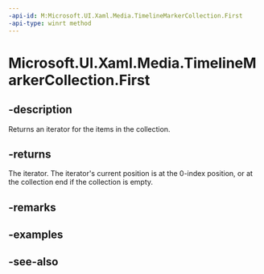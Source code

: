 ```yaml
---
-api-id: M:Microsoft.UI.Xaml.Media.TimelineMarkerCollection.First
-api-type: winrt method
---
```


<!-- Method syntax
public Windows.Foundation.Collections.IIterator<Windows.UI.Xaml.Media.TimelineMarker> First()
-->

# Microsoft.UI.Xaml.Media.TimelineMarkerCollection.First

## -description
Returns an iterator for the items in the collection.

## -returns
The iterator. The iterator's current position is at the 0-index position, or at the collection end if the collection is empty.

## -remarks

## -examples

## -see-also
